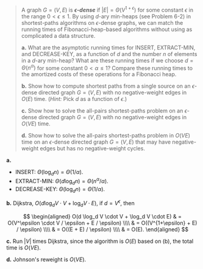 > A graph $G = (V, E)$ is ***$\epsilon$-dense*** if $|E| = \Theta(V^{1 + \epsilon})$ for some constant $\epsilon$ in the range $0 < \epsilon \le 1$. By using $d$-ary min-heaps (see Problem 6-2) in shortest-paths algorithms on $\epsilon$-dense graphs, we can match the running times of Fibonacci-heap-based algorithms without using as complicated a data structure.
>
> **a.** What are the asymptotic running times for $\text{INSERT}$, $\text{EXTRACT-MIN}$, and $\text{DECREASE-KEY}$, as a function of $d$ and the number $n$ of elements in a $d$-ary min-heap? What are these running times if we choose $d = \Theta(n^\alpha)$ for some constant $0 < \alpha \le 1$? Compare these running times to the amortized costs of these operations for a Fibonacci heap.
>
> **b.** Show how to compute shortest paths from a single source on an $\epsilon$-dense directed graph $G = (V, E)$ with no negative-weight edges in $O(E)$ time. ($\textit{Hint:}$ Pick $d$ as a function of $\epsilon$.)
>
> **c.** Show how to solve the all-pairs shortest-paths problem on an $\epsilon$-dense directed graph $G = (V, E)$ with no negative-weight edges in $O(VE)$ time. 
>
> **d.** Show how to solve the all-pairs shortest-paths problem in $O(VE)$ time on an $\epsilon$-dense directed graph $G = (V, E)$ that may have negative-weight edges but has no negative-weight cycles.

**a.** 

- $\text{INSERT}$: $\Theta(\log_d n) = \Theta(1 / \alpha)$.
- $\text{EXTRACT-MIN}$: $\Theta(d\log_d n) = \Theta(n^\alpha / \alpha)$.
- $\text{DECREASE-KEY}$: $\Theta(\log_d n) = \Theta(1 / \alpha)$.

**b.** Dijkstra, $O(d\log_d V \cdot V + \log_d V \cdot E)$, if $d = V^\epsilon$, then

$$
\begin{aligned}
O(d \log_d V \cdot V + \log_d V \cdot E) 
& = O(V^\epsilon \cdot V / \epsilon + E / \epsilon) \\\\
& = O((V^{1+\epsilon} + E) / \epsilon) \\\\
& = O((E + E) / \epsilon) \\\\
& = O(E).
\end{aligned}
$$

**c.** Run $|V|$ times Dijkstra, since the algorithm is $O(E)$ based on (b), the total time is $O(VE)$.

**d.** Johnson's reweight is $O(VE)$.
